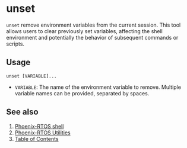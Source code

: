# unset

`unset` remove environment variables from the current session. This tool allows users to clear previously set variables,
affecting the shell environment and potentially the behavior of subsequent commands or scripts.

## Usage

```console
unset [VARIABLE]...
```

- `VARIABLE`: The name of the environment variable to remove. Multiple variable names can be provided,
separated by spaces.

## See also

1. [Phoenix-RTOS shell](../psh.md)
2. [Phoenix-RTOS Utilities](../../utils.md)
3. [Table of Contents](../../../README.md)
